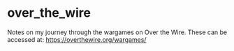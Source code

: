 # over_the_wire
Notes on my journey through the wargames on Over the Wire. These can be accessed at: https://overthewire.org/wargames/
